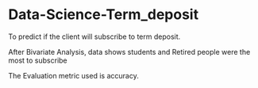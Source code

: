 # Data-Science-Term_deposit

To predict if the client will subscribe to term deposit.

After Bivariate Analysis, data shows students and Retired people were the most to subscribe  

The Evaluation metric used is accuracy.
